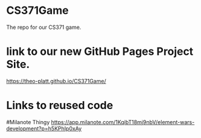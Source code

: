 # CS371Game
The repo for our CS371 game.
# link to our new GitHub Pages Project Site.
https://theo-platt.github.io/CS371Game/
# Links to reused code

#Milanote Thingy
https://app.milanote.com/1KqibT18mj9nbV/element-wars-development?p=h5KPhIp0xAy

